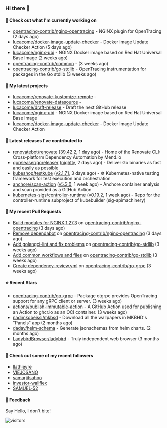 ### Hi there 👋

#### 👷 Check out what I'm currently working on

- [opentracing-contrib/nginx-opentracing](https://github.com/opentracing-contrib/nginx-opentracing) - NGINX plugin for OpenTracing (2 days ago)
- [lucacome/docker-image-update-checker](https://github.com/lucacome/docker-image-update-checker) - Docker Image Update Checker Action (5 days ago)
- [lucacome/nginx-ubi](https://github.com/lucacome/nginx-ubi) - NGINX Docker image based on Red Hat Universal Base Image (2 weeks ago)
- [opentracing-contrib/common](https://github.com/opentracing-contrib/common) -  (3 weeks ago)
- [opentracing-contrib/go-stdlib](https://github.com/opentracing-contrib/go-stdlib) - OpenTracing instrumentation for packages in the Go stdlib (3 weeks ago)

#### 🌱 My latest projects

- [lucacome/renovate-kustomize-remote](https://github.com/lucacome/renovate-kustomize-remote) - 
- [lucacome/renovate-datasource](https://github.com/lucacome/renovate-datasource) - 
- [lucacome/draft-release](https://github.com/lucacome/draft-release) - Draft the next GitHub release
- [lucacome/nginx-ubi](https://github.com/lucacome/nginx-ubi) - NGINX Docker image based on Red Hat Universal Base Image
- [lucacome/docker-image-update-checker](https://github.com/lucacome/docker-image-update-checker) - Docker Image Update Checker Action

#### 🔭 Latest releases I've contributed to

- [renovatebot/renovate](https://github.com/renovatebot/renovate) ([39.42.2](https://github.com/renovatebot/renovate/releases/tag/39.42.2), 1 day ago) - Home of the Renovate CLI: Cross-platform Dependency Automation by Mend.io
- [goreleaser/goreleaser](https://github.com/goreleaser/goreleaser) ([nightly](https://github.com/goreleaser/goreleaser/releases/tag/nightly), 2 days ago) - Deliver Go binaries as fast and easily as possible
- [kubeshop/testkube](https://github.com/kubeshop/testkube) ([v2.1.71](https://github.com/kubeshop/testkube/releases/tag/v2.1.71), 3 days ago) - ☸️ Kubernetes-native testing framework for test execution and orchestration
- [anchore/scan-action](https://github.com/anchore/scan-action) ([v5.3.0](https://github.com/anchore/scan-action/releases/tag/v5.3.0), 1 week ago) - Anchore container analysis and scan provided as a GitHub Action
- [kubernetes-sigs/controller-runtime](https://github.com/kubernetes-sigs/controller-runtime) ([v0.19.2](https://github.com/kubernetes-sigs/controller-runtime/releases/tag/v0.19.2), 1 week ago) - Repo for the controller-runtime subproject of kubebuilder (sig-apimachinery)

#### 🔨 My recent Pull Requests

- [Build modules for NGINX 1.27.3](https://github.com/opentracing-contrib/nginx-opentracing/pull/741) on [opentracing-contrib/nginx-opentracing](https://github.com/opentracing-contrib/nginx-opentracing) (3 days ago)
- [Remove dependabot](https://github.com/opentracing-contrib/nginx-opentracing/pull/740) on [opentracing-contrib/nginx-opentracing](https://github.com/opentracing-contrib/nginx-opentracing) (3 days ago)
- [Add golangci-lint and fix problems](https://github.com/opentracing-contrib/go-stdlib/pull/75) on [opentracing-contrib/go-stdlib](https://github.com/opentracing-contrib/go-stdlib) (3 weeks ago)
- [Add common workflows and files](https://github.com/opentracing-contrib/go-stdlib/pull/74) on [opentracing-contrib/go-stdlib](https://github.com/opentracing-contrib/go-stdlib) (3 weeks ago)
- [Create dependency-review.yml](https://github.com/opentracing-contrib/go-grpc/pull/28) on [opentracing-contrib/go-grpc](https://github.com/opentracing-contrib/go-grpc) (3 weeks ago)

#### ⭐ Recent Stars

- [opentracing-contrib/go-grpc](https://github.com/opentracing-contrib/go-grpc) - Package otgrpc provides OpenTracing support for any gRPC client or server. (3 weeks ago)
- [actions/publish-immutable-action](https://github.com/actions/publish-immutable-action) - A GitHub Action used for publishing an Action to ghcr.io as an OCI container.  (3 weeks ago)
- [nadimkobeissi/mkbsd](https://github.com/nadimkobeissi/mkbsd) - Download all the wallpapers in MKBHD&#39;s &#34;Panels&#34; app (2 months ago)
- [dadav/helm-schema](https://github.com/dadav/helm-schema) - Generate jsonschemas from helm charts. (2 months ago)
- [LadybirdBrowser/ladybird](https://github.com/LadybirdBrowser/ladybird) - Truly independent web browser (3 months ago)

#### 👯 Check out some of my recent followers

- [llathieyre](https://github.com/llathieyre)
- [VIEJOSANO](https://github.com/VIEJOSANO)
- [samarjitsahoo](https://github.com/samarjitsahoo)
- [investor-wallflex](https://github.com/investor-wallflex)
- [SAMUEL-52](https://github.com/SAMUEL-52)

#### 💬 Feedback

Say Hello, I don't bite!

![visitors](https://visitor-badge.laobi.icu/badge?page_id=lucacome.visitor-badge)
#
